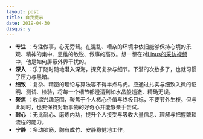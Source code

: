 ```yaml
---
layout: post
title: 自我提示
date: 2019-04-30
disqus: y
---
```


-   **专注** ：专注做事，心无旁骛。在混乱、嘈杂的环境中依旧能够保持心境的乐观、精神的集中、思维的敏锐、做事的高效。想一想在对[Linus的采访视频](https://www.bilibili.com/video/av17507825/)中，他是如何屏蔽外界干扰的。
-   **深入** ：乐于随时随地潜入深海，探究复杂与细节。下潜的次数多了，也就习惯了压力与黑暗。
-   **细致** ：复杂、精密的理论与算法容不得半点马虎。应通过扎实与细致入微的证明、测试、检验，将每一个细节都澄清到如水晶般透澈、精确无误。
-   **聚焦** ：收缩兴趣范围，聚焦于个人核心价值与终极目标，不要节外生枝。但与此同时，也要保持对新事物的好奇心并能够亲手尝试。
-   **耐心** ：无比耐心、磨炼内功，提升个人接受与吸收大量信息、理解与把握繁琐流程的能力。
-   **宁静** ：多动脑筋，胸有成竹、安静稳健地工作。
